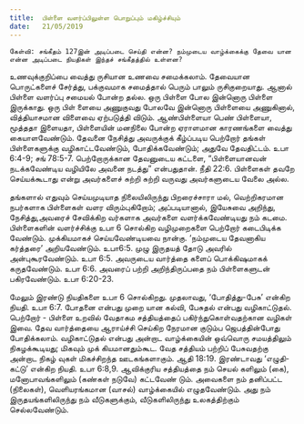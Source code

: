 ```yaml
---
title:  பிள்ளை வளர்ப்பிலுள்ள பொறுப்பும் மகிழ்ச்சியும்
date:   21/05/2019
---
```


`கேள்வி: சங்கீதம் 127இன் அடிப்படை செய்தி என்ன? நம்முடைய வாழ்க்கைக்கு தேவை யான என்ன அடிப்படை நியதிகள் இந்தச் சங்கீதத்தில் உள்ளன?`

உணவுக்குறிப்பை வைத்து ருசியான உணவை சமைக்கலாம்.  தேவையான பொருட்களைச் சேர்த்து, பக்குவமாக சமைத்தால் பெரும் பாலும் ருசிகுறையாது.  ஆனால் பிள்ளை வளர்ப்பு சமையல் போன்ற தல்ல.  ஒரு பிள்ளை போல இன்னொரு பிள்ளை இருக்காது.  ஒரு பிள் ளையை அணுகுவது போலவே இன்னொரு பிள்ளையை அணுகினால், வித்தியாசமான விளைவை ஏற்படுத்தி விடும்.  ஆண்பிள்ளையா பெண் பிள்ளையா, மூத்ததா இளையதா, பிள்ளையின் மனநிலை போன்ற ஏராளமான காரணங்களை வைத்து கையாளவேண்டும்.  தேவனை நேசித்து அவருக்குக் கீழ்ப்படிய பெற்றோர் தங்கள் பிள்ளைகளுக்கு வழிகாட்டவேண்டும், போதிக்கவேண்டும்; அதுவே தேவதிட்டம். உபா 6:4-9; சங் 78:5-7.  பெற்றோருக்கான தேவனுடைய கட்டளை, “பிள்ளையானவன் நடக்கவேண்டிய வழியிலே அவனை நடத்து” என்பதுதான். நீதி 22:6.  பிள்ளைகள் தவறே செய்யக்கூடாது என்று அவர்களைச் சுற்றி சுற்றி வருவது அவர்களுடைய வேலை அல்ல.

தங்களால் எதுவும் செய்யமுடியாத நிலையிலிருந்து பிறரைச்சாரா மல், வெற்றிகரமான நபர்களாக பிள்ளைகள் வளர விரும்புகிறோம்; அப்படியானால், இயேசுவை அறிந்து, நேசித்து,அவரைச் சேவிக்கிற வர்களாக அவர்களை வளர்க்கவேண்டியது நம் கடமை.  பிள்ளைகளின் வளர்ச்சிக்கு உபா 6 சொல்கிற வழிமுறைகளை பெற்றோர் கடைபிடிக்க வேண்டும்.  முக்கியமாகச் செய்யவேண்டியவை நான்கு.  ‘நம்முடைய தேவனாகிய கர்த்தரை’ அறியவேண்டும். உபா6:5.  முழு இருதயத் தோடு அவரில் அன்புகூரவேண்டும். உபா 6:5.  அவருடைய வார்த்தை களைப் பொக்கிஷமாகக் கருதவேண்டும். உபா 6:6.  அவரைப் பற்றி அறிந்திருப்பதை நம் பிள்ளைகளுடன் பகிரவேண்டும். உபா 6:20-23.

மேலும் இரண்டு நியதிகளை உபா 6 சொல்கிறது.  முதலாவது, ‘போதித்து-பேசு’ என்கிற நியதி. உபா 6:7.  போதனை என்பது முறை யான கல்வி, பேசுதல் என்பது வழிகாட்டுதல்.  பெற்றோர் - பிள்ளை உறவில் வேதாகம சத்தியத்தைப் பகிர்ந்துகொள்வதற்கான வழிகள் இவை.  தேவ வார்த்தையை ஆராய்ச்சி செய்கிற நேரமான குடும்ப ஜெபத்தின்போது போதிக்கலாம்.  வழிகாட்டுதல் என்பது அன்றாட வாழ்க்கையின் ஒவ்வொரு சமயத்திலும் நிகழக்கூடியது; மிகவும் முக் கியமானதும்கூட.  வேத சத்தியம் பற்றிப் பேசுவதற்கு அன்றாட நிகழ் வுகள் மிகச்சிறந்த ஊடகங்களாகும். ஆதி 18:19.  இரண்டாவது ‘எழுதி- கட்டு’ என்கிற நியதி. உபா 6:8,9.  ஆவிக்குரிய சத்தியத்தை நம் செயல் களிலும் (கை), மனோபாவங்களிலும் (கண்கள் நடுவே) கட்டவேண் டும்.  அவைகளை நம் தனிப்பட்ட (நிலைகள்), வெளியரங்கமான (வாசல்) வாழ்க்கையில் எழுதவேண்டும்.  அது நம் இருதயங்களிலிருந்து நம் வீடுகளுக்கும், வீடுகளிலிருந்து உலகத்திற்கும் செல்லவேண்டும்.
